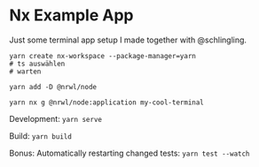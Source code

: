 # Nx Example App

Just some terminal app setup I made together with @schlingling.

```
yarn create nx-workspace --package-manager=yarn
# ts auswählen
# warten

yarn add -D @nrwl/node

yarn nx g @nrwl/node:application my-cool-terminal

```

Development: `yarn serve`

Build: `yarn build`

Bonus: Automatically restarting changed tests: `yarn test --watch`
